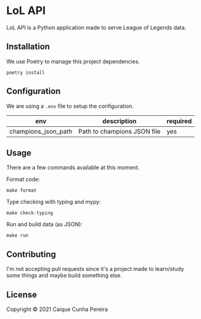 # LoL API

LoL API is a Python application made to serve League of Legends data.

## Installation

We use Poetry to manage this project dependencies.

```
poetry install
```

## Configuration

We are using a `.env` file to setup the configuration.

| env | description | required |
|---|---|---|
| champions_json_path | Path to champions JSON file | yes |

## Usage

There are a few commands available at this moment.

Format code:

```
make format
```

Type checking with typing and mypy:

```
make check-typing
```

Run and build data (as JSON):

```
make run
```

## Contributing

I'm not accepting pull requests since it's a project made to learn/study some things and maybe build something else.

## License

Copyright © 2021 Caique Cunha Pereira
